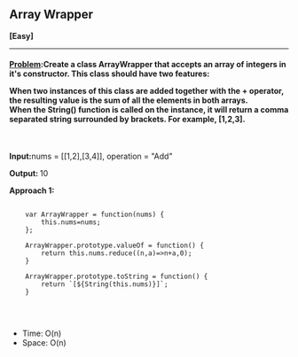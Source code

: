 ##  Array Wrapper



<b>[Easy]</b>
<br/>

<hr/>

<h4><a href="https://leetcode.com/problems/array-wrapper/description/?utm_campaign=PostD28&utm_medium=Post&utm_source=Post&gio_link_id=1R3l3Q0P">Problem</a>:Create a class ArrayWrapper that accepts an array of integers in it's constructor. This class should have two features:<br>

When two instances of this class are added together with the + operator, the resulting value is the sum of all the elements in both arrays.<br>
When the String() function is called on the instance, it will return a comma separated string surrounded by brackets. For example, [1,2,3].<br>


</h4>

<br/>

<b>Input:</b>nums = [[1,2],[3,4]], operation = "Add"<br>

<b>Output: </b>10<br>


<b>Approach 1: </b> 
<br/>

```

    var ArrayWrapper = function(nums) {
        this.nums=nums;
    };

    ArrayWrapper.prototype.valueOf = function() {
        return this.nums.reduce((n,a)=>n+a,0);
    }

    ArrayWrapper.prototype.toString = function() {
        return `[${String(this.nums)}]`;
    }  


```

<br/>
<ul>
<li>Time: O(n) </li>
<li>Space: O(n) </li>
</ul>
